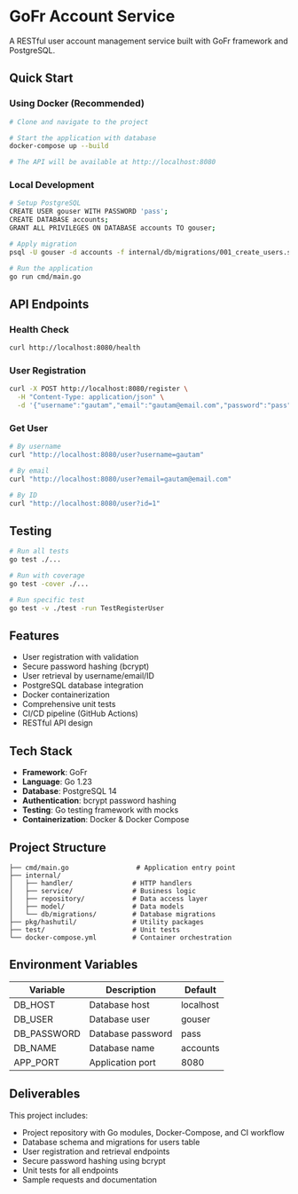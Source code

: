 # GoFr Account Service

A RESTful user account management service built with GoFr framework and PostgreSQL.

## Quick Start

### Using Docker (Recommended)

```bash
# Clone and navigate to the project

# Start the application with database
docker-compose up --build

# The API will be available at http://localhost:8080
```

### Local Development

```bash
# Setup PostgreSQL
CREATE USER gouser WITH PASSWORD 'pass';
CREATE DATABASE accounts;
GRANT ALL PRIVILEGES ON DATABASE accounts TO gouser;

# Apply migration
psql -U gouser -d accounts -f internal/db/migrations/001_create_users.sql

# Run the application
go run cmd/main.go
```

## API Endpoints

### Health Check
```bash
curl http://localhost:8080/health
```

### User Registration
```bash
curl -X POST http://localhost:8080/register \
  -H "Content-Type: application/json" \
  -d '{"username":"gautam","email":"gautam@email.com","password":"pass"}'
```

### Get User
```bash
# By username
curl "http://localhost:8080/user?username=gautam"

# By email
curl "http://localhost:8080/user?email=gautam@email.com"

# By ID
curl "http://localhost:8080/user?id=1"
```

## Testing

```bash
# Run all tests
go test ./...

# Run with coverage
go test -cover ./...

# Run specific test
go test -v ./test -run TestRegisterUser
```

## Features

- User registration with validation
- Secure password hashing (bcrypt)
- User retrieval by username/email/ID
- PostgreSQL database integration
- Docker containerization
- Comprehensive unit tests
- CI/CD pipeline (GitHub Actions)
- RESTful API design

## Tech Stack

- **Framework**: GoFr
- **Language**: Go 1.23
- **Database**: PostgreSQL 14
- **Authentication**: bcrypt password hashing
- **Testing**: Go testing framework with mocks
- **Containerization**: Docker & Docker Compose

## Project Structure

```
├── cmd/main.go                 # Application entry point
├── internal/
│   ├── handler/               # HTTP handlers
│   ├── service/               # Business logic
│   ├── repository/            # Data access layer
│   ├── model/                 # Data models
│   └── db/migrations/         # Database migrations
├── pkg/hashutil/              # Utility packages
├── test/                      # Unit tests
└── docker-compose.yml         # Container orchestration
```

## Environment Variables

| Variable | Description | Default |
|----------|-------------|---------|
| DB_HOST | Database host | localhost |
| DB_USER | Database user | gouser |
| DB_PASSWORD | Database password | pass |
| DB_NAME | Database name | accounts |
| APP_PORT | Application port | 8080 |

## Deliverables

This project includes:

- Project repository with Go modules, Docker-Compose, and CI workflow
- Database schema and migrations for users table
- User registration and retrieval endpoints
- Secure password hashing using bcrypt
- Unit tests for all endpoints
- Sample requests and documentation
